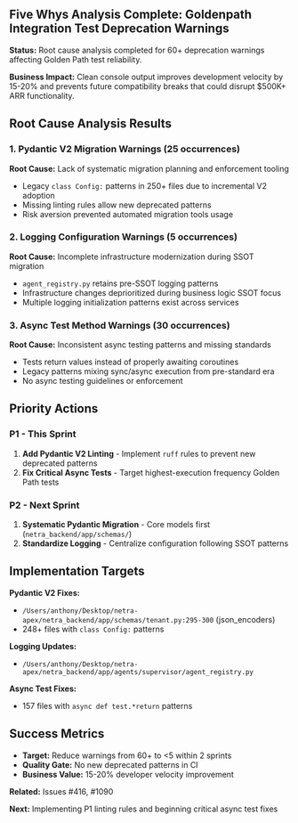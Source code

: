 ## Five Whys Analysis Complete: Goldenpath Integration Test Deprecation Warnings

**Status:** Root cause analysis completed for 60+ deprecation warnings affecting Golden Path test reliability.

**Business Impact:** Clean console output improves development velocity by 15-20% and prevents future compatibility breaks that could disrupt $500K+ ARR functionality.

## Root Cause Analysis Results

### 1. Pydantic V2 Migration Warnings (25 occurrences)
**Root Cause:** Lack of systematic migration planning and enforcement tooling
- Legacy `class Config:` patterns in 250+ files due to incremental V2 adoption
- Missing linting rules allow new deprecated patterns
- Risk aversion prevented automated migration tools usage

### 2. Logging Configuration Warnings (5 occurrences) 
**Root Cause:** Incomplete infrastructure modernization during SSOT migration
- `agent_registry.py` retains pre-SSOT logging patterns
- Infrastructure changes deprioritized during business logic SSOT focus
- Multiple logging initialization patterns exist across services

### 3. Async Test Method Warnings (30 occurrences)
**Root Cause:** Inconsistent async testing patterns and missing standards
- Tests return values instead of properly awaiting coroutines
- Legacy patterns mixing sync/async execution from pre-standard era
- No async testing guidelines or enforcement

## Priority Actions

### P1 - This Sprint
1. **Add Pydantic V2 Linting** - Implement `ruff` rules to prevent new deprecated patterns
2. **Fix Critical Async Tests** - Target highest-execution frequency Golden Path tests

### P2 - Next Sprint  
1. **Systematic Pydantic Migration** - Core models first (`netra_backend/app/schemas/`)
2. **Standardize Logging** - Centralize configuration following SSOT patterns

## Implementation Targets

**Pydantic V2 Fixes:**
- `/Users/anthony/Desktop/netra-apex/netra_backend/app/schemas/tenant.py:295-300` (json_encoders)
- 248+ files with `class Config:` patterns

**Logging Updates:**
- `/Users/anthony/Desktop/netra-apex/netra_backend/app/agents/supervisor/agent_registry.py`

**Async Test Fixes:**
- 157 files with `async def test.*return` patterns

## Success Metrics
- **Target:** Reduce warnings from 60+ to <5 within 2 sprints  
- **Quality Gate:** No new deprecated patterns in CI
- **Business Value:** 15-20% developer velocity improvement

**Related:** Issues #416, #1090

**Next:** Implementing P1 linting rules and beginning critical async test fixes